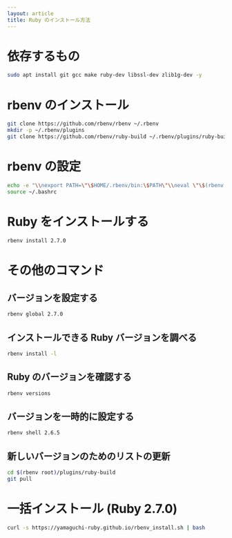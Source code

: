 ```yaml
---
layout: article
title: Ruby のインストール方法
---
```


# 依存するもの
```sh
sudo apt install git gcc make ruby-dev libssl-dev zlib1g-dev -y
```

# rbenv のインストール

```sh
git clone https://github.com/rbenv/rbenv ~/.rbenv
mkdir -p ~/.rbenv/plugins
git clone https://github.com/rbenv/ruby-build ~/.rbenv/plugins/ruby-build
```

# rbenv の設定
```sh
echo -e "\\nexport PATH=\"\$HOME/.rbenv/bin:\$PATH\"\\neval \"\$(rbenv init -)\"\\n" >> ~/.bashrc
source ~/.bashrc
```

# Ruby をインストールする
```sh
rbenv install 2.7.0
```

# その他のコマンド

## バージョンを設定する
```sh
rbenv global 2.7.0
```

## インストールできる Ruby バージョンを調べる
```sh
rbenv install -l
```

## Ruby のバージョンを確認する
```sh
rbenv versions
```

## バージョンを一時的に設定する
```sh
rbenv shell 2.6.5
```

## 新しいバージョンのためのリストの更新
```sh
cd $(rbenv root)/plugins/ruby-build
git pull
```

# 一括インストール (Ruby 2.7.0)

```sh
curl -s https://yamaguchi-ruby.github.io/rbenv_install.sh | bash
```
